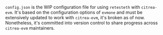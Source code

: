 `config.json` is the WIP configuration file for using `retesteth` with `citrea-evm`. It's based on the configuration options of `evmone` and must be extensively updated to work with `citrea-evm`, it's broken as of now. Nonetheless, it's committed into version control to share progress across `citrea-evm` maintainers.
